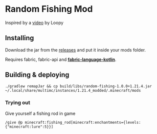 # Random Fishing Mod

Inspired by a [video](https://www.youtube.com/watch?v=PU7xUs-XhLI) by Loopy

## Installing

Download the jar from the [releases](https://github.com/JapuDCret/random-fishing/releases) and put it inside your mods folder.

Requires fabric, fabric-api and [**fabric-language-kotlin**](https://modrinth.com/mod/fabric-language-kotlin).

## Building & deploying

```shell
./gradlew remapJar && cp build/libs/random-fishing-1.0.0+1.21.4.jar ~/.local/share/multimc/instances/1.21.4_modded/.minecraft/mods
```

### Trying out

Give yourself a fishing rod in game

```shell
/give @p minecraft:fishing_rod[minecraft:enchantments={levels:{"minecraft:lure":5}}]
```